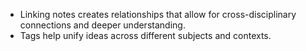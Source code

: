 - Linking notes creates relationships that allow for cross-disciplinary connections and deeper understanding.
- Tags help unify ideas across different subjects and contexts.
